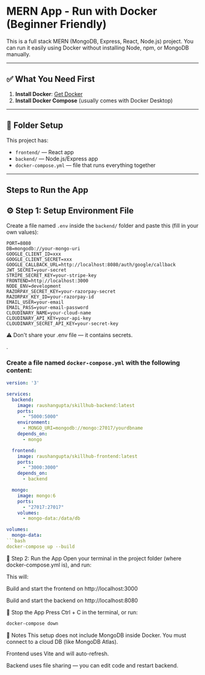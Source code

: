 # MERN App - Run with Docker (Beginner Friendly)

This is a full stack MERN (MongoDB, Express, React, Node.js) project. You can run it easily using Docker without installing Node, npm, or MongoDB manually.

---

## ✅ What You Need First

1. **Install Docker**: [Get Docker](https://docs.docker.com/get-docker/)
2. **Install Docker Compose** (usually comes with Docker Desktop)

---

## 📁 Folder Setup

This project has:

- `frontend/` — React app
- `backend/` — Node.js/Express app
- `docker-compose.yml` — file that runs everything together

---
## Steps to Run the App
## ⚙️ Step 1: Setup Environment File

Create a file named `.env` inside the `backend/` folder and paste this (fill in your own values):

```env
PORT=8080
DB=mongodb://your-mongo-uri
GOOGLE_CLIENT_ID=xxx
GOOGLE_CLIENT_SECRET=xxx
GOOGLE_CALLBACK_URL=http://localhost:8080/auth/google/callback
JWT_SECRET=your-secret
STRIPE_SECRET_KEY=your-stripe-key
FRONTEND=http://localhost:3000
NODE_ENV=development
RAZORPAY_SECRET_KEY=your-razorpay-secret
RAZORPAY_KEY_ID=your-razorpay-id
EMAIL_USER=your-email
EMAIL_PASS=your-email-password
CLOUDINARY_NAME=your-cloud-name
CLOUDINARY_API_KEY=your-api-key
CLOUDINARY_SECRET_API_KEY=your-secret-key
```
⚠️ Don't share your .env file — it contains secrets.

.

###  Create a file named `docker-compose.yml` with the following content:

```yaml
version: '3'

services:
  backend:
    image: raushangupta/skillhub-backend:latest
    ports:
      - "5000:5000"
    environment:
      - MONGO_URI=mongodb://mongo:27017/yourdbname
    depends_on:
      - mongo

  frontend:
    image: raushangupta/skillhub-frontend:latest
    ports:
      - "3000:3000"
    depends_on:
      - backend

  mongo:
    image: mongo:6
    ports:
      - "27017:27017"
    volumes:
      - mongo-data:/data/db

volumes:
  mongo-data:
```bash
docker-compose up --build
```
🧪 Step 2: Run the App
Open your terminal in the project folder (where docker-compose.yml is), and run:

This will:

Build and start the frontend on http://localhost:3000

Build and start the backend on http://localhost:8080

🛑 Stop the App
Press Ctrl + C in the terminal, or run:
```bash
docker-compose down
```
🧠 Notes
This setup does not include MongoDB inside Docker. You must connect to a cloud DB (like MongoDB Atlas).

Frontend uses Vite and will auto-refresh.

Backend uses file sharing — you can edit code and restart backend.





